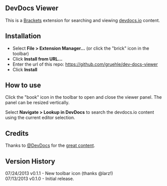 ## DevDocs Viewer

This is a [Brackets](http://brackets.io) extension for searching and viewing [devdocs.io](http://devdocs.io) content. 

## Installation

* Select **File > Extension Manager...** (or click the "brick" icon in the toolbar)
* Click **Install from URL...**
* Enter the url of this repo: https://github.com/gruehle/dev-docs-viewer
* Click **Install**

## How to use

Click the "book" icon in the toolbar to open and close the viewer panel. The panel can be resized vertically.

Select **Navigate > Lookup in DevDocs** to search the devdocs.io content using the current editor selection.

## Credits

Thanks to [@DevDocs](http://twitter.com/DevDocs) for the [great content](http://devdocs.io).

## Version History

07/24/2013 v0.1.1 - New toolbar icon (thanks @larz!) <br>
07/13/2013 v0.1.0 - Initial release.